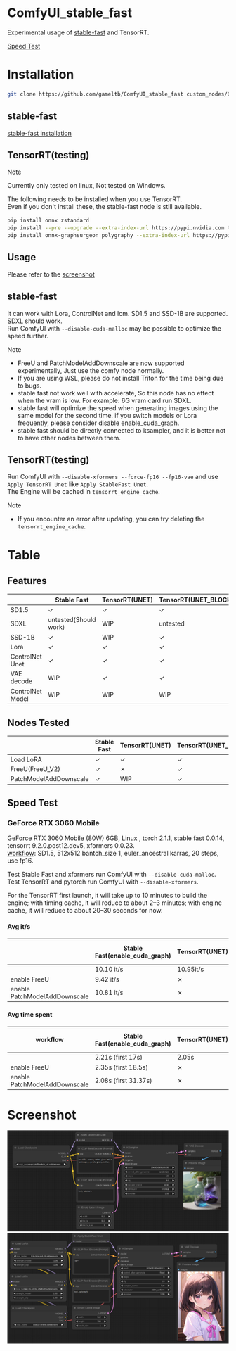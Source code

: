 # ComfyUI_stable_fast

Experimental usage of [stable-fast](https://github.com/chengzeyi/stable-fast) and TensorRT.

[Speed Test](##speed-test)

# Installation

```bash
git clone https://github.com/gameltb/ComfyUI_stable_fast custom_nodes/ComfyUI_stable_fast
```

## stable-fast

[stable-fast installation](https://github.com/chengzeyi/stable-fast?tab=readme-ov-file#installation)

## TensorRT(testing)

> [!NOTE]
>
> Currently only tested on linux, Not tested on Windows.

The following needs to be installed when you use TensorRT.  
Even if you don't install these, the stable-fast node is still available.

```bash
pip install onnx zstandard
pip install --pre --upgrade --extra-index-url https://pypi.nvidia.com tensorrt
pip install onnx-graphsurgeon polygraphy --extra-index-url https://pypi.ngc.nvidia.com
```

## Usage

Please refer to the [screenshot](#screenshot)

## stable-fast

It can work with Lora, ControlNet and lcm. SD1.5 and SSD-1B are supported. SDXL should work.  
Run ComfyUI with `--disable-cuda-malloc` may be possible to optimize the speed further.

> [!NOTE]
>
> - FreeU and PatchModelAddDownscale are now supported experimentally, Just use the comfy node normally.
> - If you are using WSL, please do not install Triton for the time being due to bugs.
> - stable fast not work well with accelerate, So this node has no effect when the vram is low. For example: 6G vram card run SDXL.
> - stable fast will optimize the speed when generating images using the same model for the second time. if you switch models or Lora frequently, please consider disable enable_cuda_graph.
> - stable fast should be directly connected to ksampler, and it is better not to have other nodes between them.

## TensorRT(testing)

Run ComfyUI with `--disable-xformers --force-fp16 --fp16-vae` and use `Apply TensorRT Unet` like `Apply StableFast Unet`.  
The Engine will be cached in `tensorrt_engine_cache`.

> [!NOTE]
>
> - If you encounter an error after updating, you can try deleting the `tensorrt_engine_cache`.

# Table

## Features

|                  | Stable Fast           | TensorRT(UNET) | TensorRT(UNET_BLOCK) |
| ---------------- | --------------------- | -------------- | -------------------- |
| SD1.5            | &check;               | &check;        | &check;              |
| SDXL             | untested(Should work) | WIP            | untested             |
| SSD-1B           | &check;               | WIP            | &check;              |
| Lora             | &check;               | &check;        | &check;              |
| ControlNet Unet  | &check;               | &check;        | &check;              |
| VAE decode       | WIP                   | &check;        | &check;              |
| ControlNet Model | WIP                   | WIP            | WIP                  |

## Nodes Tested

|                        | Stable Fast | TensorRT(UNET) | TensorRT(UNET_BLOCK) |
| ---------------------- | ----------- | -------------- | -------------------- |
| Load LoRA              | &check;     | &check;        | &check;              |
| FreeU(FreeU_V2)        | &check;     | &cross;        | &check;              |
| PatchModelAddDownscale | &check;     | WIP            | &check;              |

## Speed Test

### GeForce RTX 3060 Mobile

GeForce RTX 3060 Mobile (80W) 6GB, Linux , torch 2.1.1, stable fast 0.0.14, tensorrt 9.2.0.post12.dev5, xformers 0.0.23.  
[workflow](./tests/workflow.json): SD1.5, 512x512 bantch_size 1, euler_ancestral karras, 20 steps, use fp16.

Test Stable Fast and xformers run ComfyUI with `--disable-cuda-malloc`.  
Test TensorRT and pytorch run ComfyUI with `--disable-xformers`.

For the TensorRT first launch, it will take up to 10 minutes to build the engine; with timing cache, it will reduce to about 2–3 minutes; with engine cache, it will reduce to about 20–30 seconds for now.

#### Avg it/s

|                               | Stable Fast(enable_cuda_graph) | TensorRT(UNET) | TensorRT(UNET_BLOCK) | pytorch cross attention | xformers |
| ----------------------------- | ------------------------------ | -------------- | -------------------- | ----------------------- | -------- |
|                               | 10.10 it/s                     | 10.95it/s      | 10.66it/s            | 7.02it/s                | 7.90it/s |
| enable FreeU                  | 9.42 it/s                      | &cross;        | 10.04it/s            | 6.75it/s                | 7.54it/s |
| enable PatchModelAddDownscale | 10.81 it/s                     | &cross;        | 11.30it/s            | 7.46it/s                | 8.41it/s |

#### Avg time spent

| workflow                      | Stable Fast(enable_cuda_graph) | TensorRT(UNET) | TensorRT(UNET_BLOCK) | pytorch cross attention | xformers |
| ----------------------------- | ------------------------------ | -------------- | -------------------- | ----------------------- | -------- |
|                               | 2.21s (first 17s)              | 2.05s          | 2.10s                | 3.06s                   | 2.76s    |
| enable FreeU                  | 2.35s (first 18.5s)            | &cross;        | 2.24s                | 3.18s                   | 2.88     |
| enable PatchModelAddDownscale | 2.08s (first 31.37s)           | &cross;        | 2.03s                | 2.89s                   | 2.61s    |

# Screenshot

![sd1.5](asset/scr.png)
![ssd-1b](asset/scr1.png)
